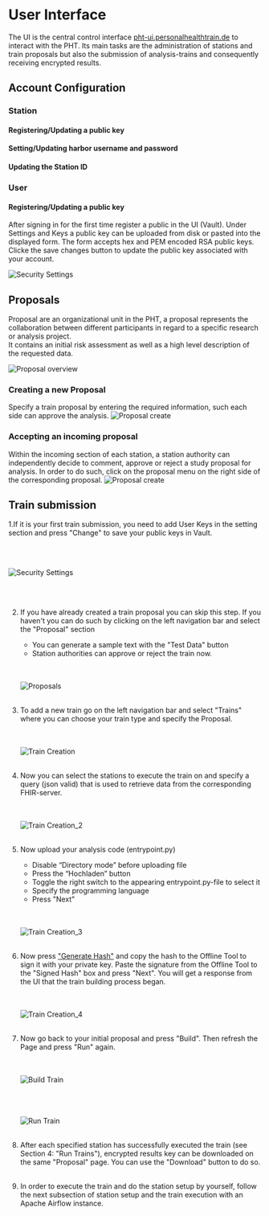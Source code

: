 # User Interface
The UI is the central control interface [pht-ui.personalhealthtrain.de](https://pht-ui.personalhealthtrain.de)
to interact with the PHT. Its main tasks are the administration of stations and train proposals
but also the submission of analysis-trains and consequently receiving encrypted results.


## Account Configuration


### Station

#### Registering/Updating a public key

#### Setting/Updating harbor username and password

#### Updating the Station ID


### User

#### Registering/Updating a public key
After signing in for the first time register a public in the UI (Vault). 
Under Settings and Keys a public key can be uploaded from disk or pasted into the displayed form.
The form accepts hex and PEM encoded RSA public keys.  
Clicke the save changes button to update the public key associated with your account.


![Security Settings](images/ui_images/1step.png)


## Proposals

Proposal are an organizational unit in the PHT, a proposal represents the collaboration between different participants
in regard to a specific research or analysis project.  
It contains an initial risk assessment as well as a high level description of the requested data.

![Proposal overview](images/ui_images/proposal.png)



### Creating a new Proposal
Specify a train proposal by entering the required information, such each side can approve the analysis.
![Proposal create](images/ui_images/proposal_create.png)

### Accepting an incoming proposal
Within the incoming section of each station, a station authority can independently decide to comment, approve or reject
a study proposal for analysis. In order to do such, click on the proposal menu on the right side of the corresponding proposal.
![Proposal create](images/ui_images/proposal_approve.png)


## Train submission
1.If it is your first train submission, you need to add User Keys in the setting section and press "Change" to save your public keys
in Vault.

   <br/><br/>
   
   ![Security Settings](images/ui_images/1step.png)

   <br/><br/>

2. If you have already created a train proposal you can skip this step. If you haven't you can do such by clicking on the left navigation bar and select the "Proposal" section

   * You can generate a sample text with the "Test Data" button
   * Station authorities can approve or reject the train now.
   
   <br/><br/>
   ![Proposals](images/ui_images/2step.png)
   <br/><br/>

3. To add a new train go on the left navigation bar and select "Trains" where you can choose
   your train type and specify the Proposal.

   <br/><br/>
   ![Train Creation](images/ui_images/3step.png)
   <br/><br/>

4. Now you can select the stations to execute the train on and specify a query (json valid)
   that is used to retrieve data from the corresponding FHIR-server.

   <br/><br/>
   ![Train Creation_2](images/ui_images/4step.png)
   <br/><br/>
   
5. Now upload your analysis code (entrypoint.py)

   * Disable “Directory mode” before uploading file
   * Press the “Hochladen” button
   * Toggle the right switch to the appearing entrypoint.py-file to select it
   * Specify the programming language
   * Press "Next"
   
   <br/><br/>
   ![Train Creation_3](images/ui_images/5step.png)
   <br/><br/>
   
6. Now press ["Generate Hash"](#sign-hash) and copy the hash to the Offline Tool to sign 
   it with your private key. Paste the signature from the Offline Tool to the "Signed Hash"
   box and press "Next". You will get a response from the UI that the train building process began.
   
   
   <br/><br/>
   ![Train Creation_4](images/ui_images/6step.png)
   <br/><br/>

7. Now go back to your initial proposal and press "Build".
   Then refresh the Page and press "Run" again. 
   
   <br/><br/>
   ![Build Train](images/ui_images/7step.png)
   <br/><br/>
   
   <br/><br/>
   ![Run Train](images/ui_images/8step.png)
   <br/><br/>
   
8. After each specified station has successfully executed the train (see Section 4: "Run Trains"),
encrypted results key can be downloaded on the same "Proposal" page. 
   You can use the "Download" button to do so. 
    <br/><br/>
   
9. In order to execute the train and do the station setup by yourself, follow the next subsection of 
 station setup and the train execution with an Apache Airflow instance.